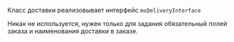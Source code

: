 Класс доставки реализовывает интерфейс `msDeliveryInterface`

Никак не используется, нужен только для задания обязательный полей заказа и наименования доставки в заказе.